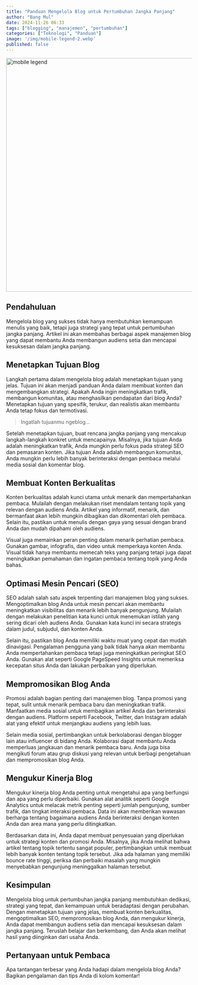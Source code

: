 ```yaml
---
title: "Panduan Mengelola Blog untuk Pertumbuhan Jangka Panjang"
author: "Bang Mul"
date: 2024-11-26 06:33
tags: ["blogging", "manajemen", "pertumbuhan"]
categories: ["Teknologi", "Panduan"]
image: '/img/mobile-legend-2.webp'
published: false
---
```


<img alt="mobile legend" height="634" src="/.netlify/images?url=/img/mobile-legend-2.webp&fm=webp" width="1280">

## Pendahuluan

Mengelola blog yang sukses tidak hanya membutuhkan kemampuan menulis yang baik, tetapi juga strategi yang tepat untuk pertumbuhan jangka panjang. Artikel ini akan membahas berbagai aspek manajemen blog yang dapat membantu Anda membangun audiens setia dan mencapai kesuksesan dalam jangka panjang.

## Menetapkan Tujuan Blog

Langkah pertama dalam mengelola blog adalah menetapkan tujuan yang jelas. Tujuan ini akan menjadi panduan Anda dalam membuat konten dan mengembangkan strategi. Apakah Anda ingin meningkatkan trafik, membangun komunitas, atau menghasilkan pendapatan dari blog Anda? Menetapkan tujuan yang spesifik, terukur, dan realistis akan membantu Anda tetap fokus dan termotivasi.

>Ingatlah tujuanmu ngeblog...

Setelah menetapkan tujuan, buat rencana jangka panjang yang mencakup langkah-langkah konkret untuk mencapainya. Misalnya, jika tujuan Anda adalah meningkatkan trafik, Anda mungkin perlu fokus pada strategi SEO dan pemasaran konten. Jika tujuan Anda adalah membangun komunitas, Anda mungkin perlu lebih banyak berinteraksi dengan pembaca melalui media sosial dan komentar blog.

## Membuat Konten Berkualitas

Konten berkualitas adalah kunci utama untuk menarik dan mempertahankan pembaca. Mulailah dengan melakukan riset mendalam tentang topik yang relevan dengan audiens Anda. Artikel yang informatif, menarik, dan bermanfaat akan lebih mungkin dibagikan dan dikomentari oleh pembaca. Selain itu, pastikan untuk menulis dengan gaya yang sesuai dengan brand Anda dan mudah dipahami oleh audiens.

Visual juga memainkan peran penting dalam menarik perhatian pembaca. Gunakan gambar, infografis, dan video untuk memperkaya konten Anda. Visual tidak hanya membantu memecah teks yang panjang tetapi juga dapat meningkatkan pemahaman dan ingatan pembaca tentang topik yang Anda bahas.

## Optimasi Mesin Pencari (SEO)

SEO adalah salah satu aspek terpenting dari manajemen blog yang sukses. Mengoptimalkan blog Anda untuk mesin pencari akan membantu meningkatkan visibilitas dan menarik lebih banyak pengunjung. Mulailah dengan melakukan penelitian kata kunci untuk menemukan istilah yang sering dicari oleh audiens Anda. Gunakan kata kunci ini secara strategis dalam judul, subjudul, dan konten Anda.

Selain itu, pastikan blog Anda memiliki waktu muat yang cepat dan mudah dinavigasi. Pengalaman pengguna yang baik tidak hanya akan membantu Anda mempertahankan pembaca tetapi juga meningkatkan peringkat SEO Anda. Gunakan alat seperti Google PageSpeed Insights untuk memeriksa kecepatan situs Anda dan lakukan perbaikan yang diperlukan.

## Mempromosikan Blog Anda

Promosi adalah bagian penting dari manajemen blog. Tanpa promosi yang tepat, sulit untuk menarik pembaca baru dan meningkatkan trafik. Manfaatkan media sosial untuk membagikan artikel Anda dan berinteraksi dengan audiens. Platform seperti Facebook, Twitter, dan Instagram adalah alat yang efektif untuk menjangkau audiens yang lebih luas.

Selain media sosial, pertimbangkan untuk berkolaborasi dengan blogger lain atau influencer di bidang Anda. Kolaborasi dapat membantu Anda memperluas jangkauan dan menarik pembaca baru. Anda juga bisa mengikuti forum atau grup diskusi yang relevan untuk berbagi pengetahuan dan mempromosikan blog Anda.

## Mengukur Kinerja Blog

Mengukur kinerja blog Anda penting untuk mengetahui apa yang berfungsi dan apa yang perlu diperbaiki. Gunakan alat analitik seperti Google Analytics untuk melacak metrik penting seperti jumlah pengunjung, sumber trafik, dan tingkat interaksi pembaca. Data ini akan memberikan wawasan berharga tentang bagaimana audiens Anda berinteraksi dengan konten Anda dan area mana yang perlu ditingkatkan.

Berdasarkan data ini, Anda dapat membuat penyesuaian yang diperlukan untuk strategi konten dan promosi Anda. Misalnya, jika Anda melihat bahwa artikel tentang topik tertentu sangat populer, pertimbangkan untuk membuat lebih banyak konten tentang topik tersebut. Jika ada halaman yang memiliki bounce rate tinggi, periksa dan perbaiki masalah yang mungkin menyebabkan pengunjung meninggalkan halaman tersebut.

## Kesimpulan

Mengelola blog untuk pertumbuhan jangka panjang membutuhkan dedikasi, strategi yang tepat, dan kemampuan untuk beradaptasi dengan perubahan. Dengan menetapkan tujuan yang jelas, membuat konten berkualitas, mengoptimalkan SEO, mempromosikan blog Anda, dan mengukur kinerja, Anda dapat membangun audiens setia dan mencapai kesuksesan dalam jangka panjang. Teruslah belajar dan berkembang, dan Anda akan melihat hasil yang diinginkan dari usaha Anda.

## Pertanyaan untuk Pembaca

Apa tantangan terbesar yang Anda hadapi dalam mengelola blog Anda? Bagikan pengalaman dan tips Anda di kolom komentar!